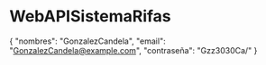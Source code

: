 # WebAPISistemaRifas
{
  "nombres": "GonzalezCandela",
  "email": "GonzalezCandela@example.com",
  "contraseña": "Gzz3030Ca/"
}
